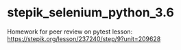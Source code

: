# stepik_selenium_python_3.6
Homework for peer review on pytest lesson: https://stepik.org/lesson/237240/step/9?unit=209628
